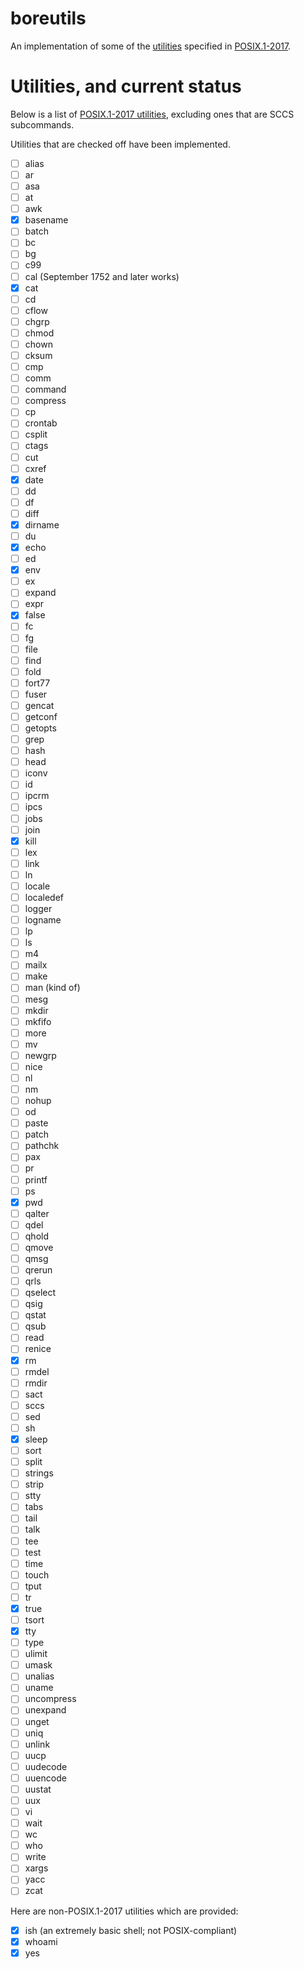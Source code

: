 # boreutils

An implementation of some of the [utilities](https://pubs.opengroup.org/onlinepubs/9699919799/idx/utilities.html) specified in [POSIX.1-2017](https://pubs.opengroup.org/onlinepubs/9699919799/toc.htm).

# Utilities, and current status

Below is a list of [POSIX.1-2017 utilities](https://pubs.opengroup.org/onlinepubs/9699919799/idx/utilities.html), excluding ones that are SCCS subcommands.

Utilities that are checked off have been implemented.

- [ ] alias
- [ ] ar
- [ ] asa
- [ ] at
- [ ] awk
- [x] basename
- [ ] batch
- [ ] bc
- [ ] bg
- [ ] c99
- [ ] cal (September 1752 and later works)
- [x] cat
- [ ] cd
- [ ] cflow
- [ ] chgrp
- [ ] chmod
- [ ] chown
- [ ] cksum
- [ ] cmp
- [ ] comm
- [ ] command
- [ ] compress
- [ ] cp
- [ ] crontab
- [ ] csplit
- [ ] ctags
- [ ] cut
- [ ] cxref
- [x] date
- [ ] dd
- [ ] df
- [ ] diff
- [x] dirname
- [ ] du
- [x] echo
- [ ] ed
- [x] env
- [ ] ex
- [ ] expand
- [ ] expr
- [x] false
- [ ] fc
- [ ] fg
- [ ] file
- [ ] find
- [ ] fold
- [ ] fort77
- [ ] fuser
- [ ] gencat
- [ ] getconf
- [ ] getopts
- [ ] grep
- [ ] hash
- [ ] head
- [ ] iconv
- [ ] id
- [ ] ipcrm
- [ ] ipcs
- [ ] jobs
- [ ] join
- [x] kill
- [ ] lex
- [ ] link
- [ ] ln
- [ ] locale
- [ ] localedef
- [ ] logger
- [ ] logname
- [ ] lp
- [ ] ls
- [ ] m4
- [ ] mailx
- [ ] make
- [ ] man (kind of)
- [ ] mesg
- [ ] mkdir
- [ ] mkfifo
- [ ] more
- [ ] mv
- [ ] newgrp
- [ ] nice
- [ ] nl
- [ ] nm
- [ ] nohup
- [ ] od
- [ ] paste
- [ ] patch
- [ ] pathchk
- [ ] pax
- [ ] pr
- [ ] printf
- [ ] ps
- [x] pwd
- [ ] qalter
- [ ] qdel
- [ ] qhold
- [ ] qmove
- [ ] qmsg
- [ ] qrerun
- [ ] qrls
- [ ] qselect
- [ ] qsig
- [ ] qstat
- [ ] qsub
- [ ] read
- [ ] renice
- [x] rm
- [ ] rmdel
- [ ] rmdir
- [ ] sact
- [ ] sccs
- [ ] sed
- [ ] sh
- [x] sleep
- [ ] sort
- [ ] split
- [ ] strings
- [ ] strip
- [ ] stty
- [ ] tabs
- [ ] tail
- [ ] talk
- [ ] tee
- [ ] test
- [ ] time
- [ ] touch
- [ ] tput
- [ ] tr
- [x] true
- [ ] tsort
- [x] tty
- [ ] type
- [ ] ulimit
- [ ] umask
- [ ] unalias
- [ ] uname
- [ ] uncompress
- [ ] unexpand
- [ ] unget
- [ ] uniq
- [ ] unlink
- [ ] uucp
- [ ] uudecode
- [ ] uuencode
- [ ] uustat
- [ ] uux
- [ ] vi
- [ ] wait
- [ ] wc
- [ ] who
- [ ] write
- [ ] xargs
- [ ] yacc
- [ ] zcat

Here are non-POSIX.1-2017 utilities which are provided:

- [x] ish (an extremely basic shell; not POSIX-compliant)
- [x] whoami
- [x] yes
